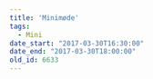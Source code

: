 ```yaml
---
title: 'Minimøde'
tags:
  - Mini
date_start: "2017-03-30T16:30:00"
date_end: "2017-03-30T18:00:00"
old_id: 6633
---
```

